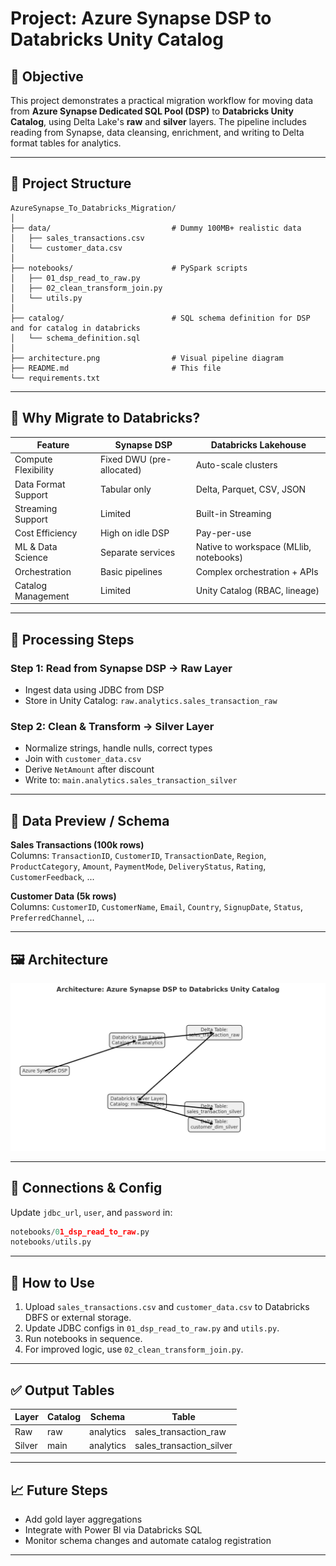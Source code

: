 # Project: Azure Synapse DSP to Databricks Unity Catalog

## 📌 Objective

This project demonstrates a practical migration workflow for moving data from **Azure Synapse Dedicated SQL Pool (DSP)** to **Databricks Unity Catalog**, using Delta Lake's **raw** and **silver** layers. The pipeline includes reading from Synapse, data cleansing, enrichment, and writing to Delta format tables for analytics.

---

## 📂 Project Structure

```
AzureSynapse_To_Databricks_Migration/
│
├── data/                           # Dummy 100MB+ realistic data
│   ├── sales_transactions.csv
│   └── customer_data.csv
│
├── notebooks/                      # PySpark scripts
│   ├── 01_dsp_read_to_raw.py
│   ├── 02_clean_transform_join.py
│   └── utils.py
│
├── catalog/                        # SQL schema definition for DSP and for catalog in databricks
│   └── schema_definition.sql
│
├── architecture.png                # Visual pipeline diagram
├── README.md                       # This file
└── requirements.txt
```

---

## 🧠 Why Migrate to Databricks?

| Feature                  | Synapse DSP       | Databricks Lakehouse    |
|--------------------------|-------------------|--------------------------|
| Compute Flexibility      | Fixed DWU (pre-allocated)         | Auto-scale clusters      |
| Data Format Support      | Tabular only      | Delta, Parquet, CSV, JSON |
| Streaming Support        | Limited           | Built-in Streaming       |
| Cost Efficiency          | High on idle DSP  | Pay-per-use              |
| ML & Data Science        | Separate services | Native to workspace (MLlib, notebooks)     |
| Orchestration            | Basic pipelines   | Complex orchestration + APIs    |
| Catalog Management       | Limited             | Unity Catalog (RBAC, lineage)    |

---

## 🔧 Processing Steps

### Step 1: Read from Synapse DSP → Raw Layer
- Ingest data using JDBC from DSP
- Store in Unity Catalog: `raw.analytics.sales_transaction_raw`

### Step 2: Clean & Transform → Silver Layer
- Normalize strings, handle nulls, correct types
- Join with `customer_data.csv`
- Derive `NetAmount` after discount
- Write to: `main.analytics.sales_transaction_silver`

---

## 🧪 Data Preview / Schema

**Sales Transactions (100k rows)**  
Columns: `TransactionID`, `CustomerID`, `TransactionDate`, `Region`, `ProductCategory`, `Amount`, `PaymentMode`, `DeliveryStatus`, `Rating`, `CustomerFeedback`, ...

**Customer Data (5k rows)**  
Columns: `CustomerID`, `CustomerName`, `Email`, `Country`, `SignupDate`, `Status`, `PreferredChannel`, ...

---

## 🖼️ Architecture

![Architecture](architecture.png)

---

## 🔌 Connections & Config

Update `jdbc_url`, `user`, and `password` in:
```python
notebooks/01_dsp_read_to_raw.py
notebooks/utils.py
```

---

## 🚀 How to Use

1. Upload `sales_transactions.csv` and `customer_data.csv` to Databricks DBFS or external storage.
2. Update JDBC configs in `01_dsp_read_to_raw.py` and `utils.py`.
3. Run notebooks in sequence.
4. For improved logic, use `02_clean_transform_join.py`.

---

## ✅ Output Tables

| Layer   | Catalog  | Schema    | Table                            |
|---------|----------|-----------|----------------------------------|
| Raw     | raw      | analytics | sales_transaction_raw           |
| Silver  | main     | analytics | sales_transaction_silver        |

---

## 📈 Future Steps

- Add gold layer aggregations
- Integrate with Power BI via Databricks SQL
- Monitor schema changes and automate catalog registration

---
